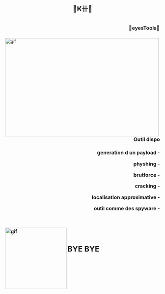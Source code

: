 # <h2 align="center">🌸Ҝ卄🌸</h2>
# <h3 align="right" >🌸eyesTools🌸<h3>

 <p><img align="left" alt="gif" src="https://i.pinimg.com/originals/fd/2f/01/fd2f0144edcca389c05ec641ca6b575c.gif" width="500" height="320" /></p>
 <div>
 <h3 align="right"> Outil dispo <h3>
  <p align="right"> generation d un payload -<p> 
 <p align="right"> physhing -<p>
   <p align="right"> brutforce -<p>
   <p align="right">cracking -<p>   <p align="right">localisation approximative -<p>
   <p align="right"> outil comme des spyware -<p>
 <div/>
 <br>
  
  <p><img align="left" alt="gif" src="https://c.tenor.com/Dwfua5i1kQwAAAAM/hi-wave.gif" width="200" height="200" ></p>
  <br>
  
  <h2>BYE BYE <h2>
